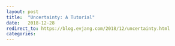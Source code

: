 ```yaml
---
layout: post
title:  "Uncertainty: A Tutorial"
date:   2018-12-28
redirect_to: https://blog.evjang.com/2018/12/uncertainty.html
categories:
---
```

	